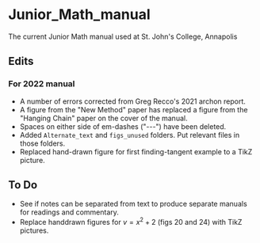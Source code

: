 # Junior_Math_manual
 The current Junior Math manual used at St. John's College, Annapolis

## Edits
### For 2022 manual
- A number of errors corrected from Greg Recco's 2021 archon report.
- A figure from the "New Method" paper has replaced a figure from the "Hanging Chain" paper on the cover of the manual.
- Spaces on either side of em-dashes ("---") have been deleted.
- Added `Alternate_text` and `figs_unused` folders. Put relevant files in those folders.
- Replaced hand-drawn figure for first finding-tangent example to a TikZ picture.
## To Do
- See if notes can be separated from text to produce separate manuals for readings and commentary.
- Replace handdrawn figures for $v=x^2+2$ (figs 20 and 24) with TikZ pictures.
